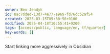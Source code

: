 ```yaml
---
owner: Ben Jendyk
id: 8ac7dded-13d7-4e77-a969-fd76cc52af54
created: 2025-03-15T05:30:56+0100
modified: 2025-04-18T16:55:41+0200
tags: [access/public, language/en, tf/quarter]
key-words: []
---
```


Start linking more aggressively in Obsidian 